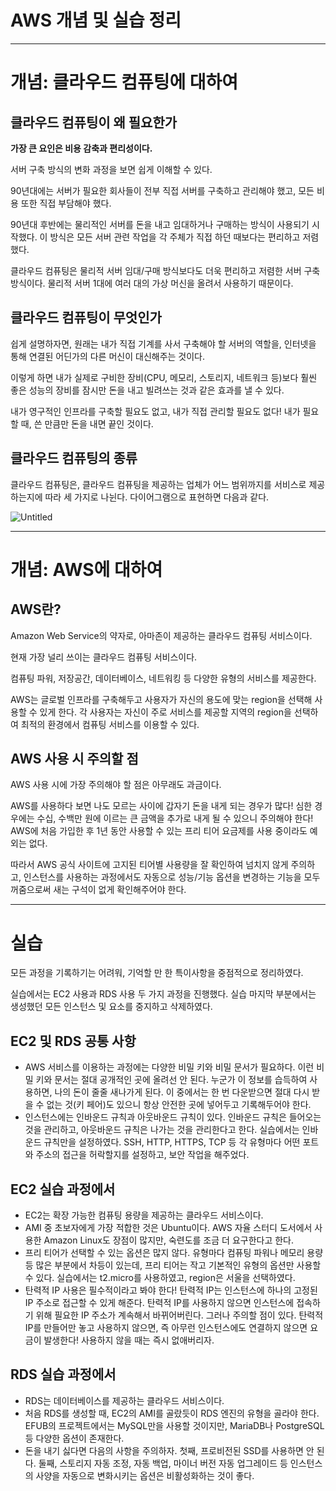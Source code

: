 # AWS 개념 및 실습 정리

---

# 개념: 클라우드 컴퓨팅에 대하여

## 클라우드 컴퓨팅이 왜 필요한가

**가장 큰 요인은 비용 감축과 편리성이다.**

서버 구축 방식의 변화 과정을 보면 쉽게 이해할 수 있다.

90년대에는 서버가 필요한 회사들이 전부 직접 서버를 구축하고 관리해야 했고, 모든 비용 또한 직접 부담해야 했다.

90년대 후반에는 물리적인 서버를 돈을 내고 임대하거나 구매하는 방식이 사용되기 시작했다. 이 방식은 모든 서버 관련 작업을 각 주체가 직접 하던 때보다는 편리하고 저렴했다.

클라우드 컴퓨팅은 물리적 서버 임대/구매 방식보다도 더욱 편리하고 저렴한 서버 구축 방식이다. 물리적 서버 1대에 여러 대의 가상 머신을 올려서 사용하기 때문이다.

## 클라우드 컴퓨팅이 무엇인가

쉽게 설명하자면, 원래는 내가 직접 기계를 사서 구축해야 할 서버의 역할을, 인터넷을 통해 연결된 어딘가의 다른 머신이 대신해주는 것이다.

이렇게 하면 내가 실제로 구비한 장비(CPU, 메모리, 스토리지, 네트워크 등)보다 훨씬 좋은 성능의 장비를 잠시만 돈을 내고 빌려쓰는 것과 같은 효과를 낼 수 있다.

내가 영구적인 인프라를 구축할 필요도 없고, 내가 직접 관리할 필요도 없다! 내가 필요할 때, 쓴 만큼만 돈을 내면 끝인 것이다.

## 클라우드 컴퓨팅의 종류

클라우드 컴퓨팅은, 클라우드 컴퓨팅을 제공하는 업체가 어느 범위까지를 서비스로 제공하는지에 따라 세 가지로 나뉜다. 다이어그램으로 표현하면 다음과 같다.

![Untitled](https://s3-us-west-2.amazonaws.com/secure.notion-static.com/31e780b3-54e3-45b1-b6bd-ff3749c2e21c/Untitled.png)

---

# 개념: AWS에 대하여

## AWS란?

Amazon Web Service의 약자로, 아마존이 제공하는 클라우드 컴퓨팅 서비스이다.

현재 가장 널리 쓰이는 클라우드 컴퓨팅 서비스이다.

컴퓨팅 파워, 저장공간, 데이터베이스, 네트워킹 등 다양한 유형의 서비스를 제공한다.

AWS는 글로벌 인프라를 구축해두고 사용자가 자신의 용도에 맞는 region을 선택해 사용할 수 있게 한다. 각 사용자는 자신이 주로 서비스를 제공할 지역의 region을 선택하여 최적의 환경에서 컴퓨팅 서비스를 이용할 수 있다.

## AWS 사용 시 주의할 점

AWS 사용 시에 가장 주의해야 할 점은 아무래도 과금이다.

AWS를 사용하다 보면 나도 모르는 사이에 갑자기 돈을 내게 되는 경우가 많다! 심한 경우에는 수십, 수백만 원에 이르는 큰 금액을 추가로 내게 될 수 있으니 주의해야 한다! AWS에 처음 가입한 후 1년 동안 사용할 수 있는 프리 티어 요금제를 사용 중이라도 예외는 없다.

따라서 AWS 공식 사이트에 고지된 티어별 사용량을 잘 확인하여 넘치지 않게 주의하고, 인스턴스를 사용하는 과정에서도 자동으로 성능/기능 옵션을 변경하는 기능을 모두 꺼줌으로써 새는 구석이 없게 확인해주어야 한다.

---

# 실습

모든 과정을 기록하기는 어려워, 기억할 만 한 특이사항을 중점적으로 정리하였다.

실습에서는 EC2 사용과 RDS 사용 두 가지 과정을 진행했다. 실습 마지막 부분에서는 생성했던 모든 인스턴스 및 요소를 중지하고 삭제하였다.

## EC2 및 RDS 공통 사항

- AWS 서비스를 이용하는 과정에는 다양한 비밀 키와 비밀 문서가 필요하다. 이런  비밀 키와 문서는 절대 공개적인 곳에 올려선 안 된다. 누군가 이 정보를 습득하여 사용하면, 나의 돈이 줄줄 새나가게 된다. 이 중에서는 한 번 다운받으면 절대 다시 받을 수 없는 것(키 페어)도 있으니 항상 안전한 곳에 넣어두고 기록해두어야 한다.
- 인스턴스에는 인바운드 규칙과 아웃바운드 규칙이 있다. 인바운드 규칙은 들어오는 것을 관리하고, 아웃바운드 규칙은 나가는 것을 관리한다고 한다. 실습에서는 인바운드 규칙만을 설정하였다. SSH, HTTP, HTTPS, TCP 등 각 유형마다 어떤 포트와 주소의 접근을 허락할지를 설정하고, 보안 작업을 해주었다.

## EC2 실습 과정에서

- EC2는 확장 가능한 컴퓨팅 용량을 제공하는 클라우드 서비스이다.
- AMI 중 초보자에게 가장 적합한 것은 Ubuntu이다. AWS 자율 스터디 도서에서 사용한 Amazon Linux도 장점이 많지만, 숙련도를 조금 더 요구한다고 한다.
- 프리 티어가 선택할 수 있는 옵션은 많지 않다. 유형마다 컴퓨팅 파워나 메모리 용량 등 많은 부분에서 차등이 있는데, 프리 티어는 작고 기본적인 유형의 옵션만 사용할 수 있다. 실습에서는 t2.micro를 사용하였고, region은 서울을 선택하였다.
- 탄력적 IP 사용은 필수적이라고 봐야 한다! 탄력적 IP는 인스턴스에 하나의 고정된 IP 주소로 접근할 수 있게 해준다. 탄력적 IP를 사용하지 않으면 인스턴스에 접속하기 위해 필요한 IP 주소가 계속해서 바뀌어버린다. 그러나 주의할 점이 있다. 탄력적 IP를 만들어만 놓고 사용하지 않으면, 즉 아무런 인스턴스에도 연결하지 않으면 요금이 발생한다! 사용하지 않을 때는 즉시 없애버리자.

## RDS 실습 과정에서

- RDS는 데이터베이스를 제공하는 클라우드 서비스이다.
- 처음 RDS를 생성할 때, EC2의 AMI를 골랐듯이 RDS 엔진의 유형을 골라야 한다. EFUB의 프로젝트에서는 MySQL만을 사용할 것이지만, MariaDB나 PostgreSQL 등 다양한 옵션이 존재한다.
- 돈을 내기 싫다면 다음의 사항을 주의하자. 첫째, 프로비전된 SSD를 사용하면 안 된다. 둘째, 스토리지 자동 조정, 자동 백업, 마이너 버전 자동 업그레이드 등 인스턴스의 사양을 자동으로 변화시키는 옵션은 비활성화하는 것이 좋다.
